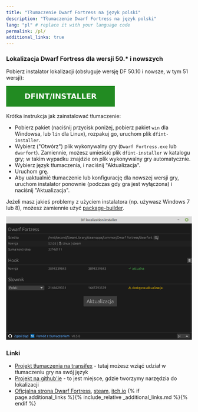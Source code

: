 ```yaml
---
title: "Tłumaczenie Dwarf Fortress na język polski"
description: "Tłumaczenie Dwarf Fortress na język polski"
lang: "pl" # replace it with your language code
permalink: /pl/
additional_links: true
---
```


### Lokalizacja Dwarf Fortress dla wersji 50.* i nowszych

Pobierz instalator lokalizacji (obsługuje wersję DF 50.10 i nowsze, w tym 51 wersji):

[![dfint/installer](/assets/img/download-button.svg)](https://github.com/dfint/installer/releases/latest)

Krótka instrukcja jak zainstalować tłumaczenie:

- Pobierz pakiet (naciśnij przycisk poniżej, pobierz pakiet `win` dla Windowsa, lub `lin` dla Linux), rozpakuj go, uruchom plik `dfint-installer`.
- Wybierz ("Otwórz") plik wykonywalny gry (`Dwarf Fortress.exe` lub `dwarfort`). Zamiennie, możesz umieścić plik `dfint-installer` w katalogu gry; w takim wypadku znajdzie on plik wykonywalny gry automatycznie.
- Wybierz język tłumaczenia, i naciśnij "Aktualizacja".
- Uruchom grę.
- Aby uaktualnić tłumaczenie lub konfigurację dla nowszej wersji gry, uruchom instalator ponownie (podczas gdy gra jest wyłączona) i naciśnij "Aktualizacja".

Jeżeli masz jakieś problemy z użyciem instalatora (np. używasz Windows 7 lub 8), możesz zamiennie użyć [package-builder](https://dfint-package-build.streamlit.app).

![screenshot](screenshot.png)

### Linki

- [Projekt tłumaczenia na transifex](https://app.transifex.com/dwarf-fortress-translation/dwarf-fortress-steam) - tutaj możesz wziąć udział w tłumaczeniu gry na swój język
- [Projekt na github'ie](https://github.com/dfint) - to jest miejsce, gdzie tworzymy narzędzia do lokalizacji
- [Oficjalna strona Dwarf Fortress](https://bay12games.com/dwarves/), [steam](https://store.steampowered.com/app/975370/Dwarf_Fortress/), [itch.io](https://kitfoxgames.itch.io/dwarf-fortress)
{% if page.additional_links %}{% include_relative _additional_links.md %}{% endif %}
